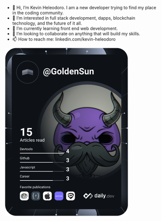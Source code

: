 - 👋 Hi, I’m Kevin Heleodoro. I am a new developer trying to find my place in the coding community. 
- 👀 I’m interested in full stack development, dapps, blockchain technology, and the future of it all. 
- 🌱 I’m currently learning front end web development.
- 💞️ I’m looking to collaborate on anything that will build my skills.
- 📫 How to reach me: linkedin.com/kevin-heleodoro

<a href="https://app.daily.dev/GoldenSun"><img src="https://github.com/Kevin-Heleodoro/Kevin-Heleodoro/blob/main/devcard.svg" width="400" alt="Kevin Heleodoro DevCard"/></a>



<!---
Kevin-Heleodoro/Kevin-Heleodoro is a ✨ special ✨ repository because its `README.md` (this file) appears on your GitHub profile.
You can click the Preview link to take a look at your changes.
--->
